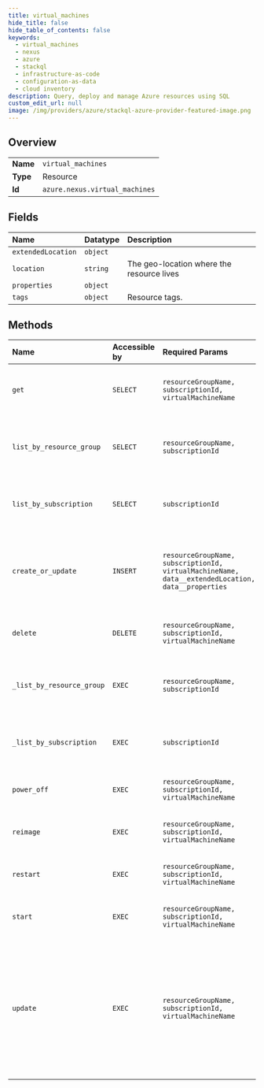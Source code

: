 ```yaml
---
title: virtual_machines
hide_title: false
hide_table_of_contents: false
keywords:
  - virtual_machines
  - nexus
  - azure    
  - stackql
  - infrastructure-as-code
  - configuration-as-data
  - cloud inventory
description: Query, deploy and manage Azure resources using SQL
custom_edit_url: null
image: /img/providers/azure/stackql-azure-provider-featured-image.png
---
```

  
    

## Overview
<table><tbody>
<tr><td><b>Name</b></td><td><code>virtual_machines</code></td></tr>
<tr><td><b>Type</b></td><td>Resource</td></tr>
<tr><td><b>Id</b></td><td><code>azure.nexus.virtual_machines</code></td></tr>
</tbody></table>

## Fields
| Name | Datatype | Description |
|:-----|:---------|:------------|
| `extendedLocation` | `object` |  |
| `location` | `string` | The geo-location where the resource lives |
| `properties` | `object` |  |
| `tags` | `object` | Resource tags. |
## Methods
| Name | Accessible by | Required Params | Description |
|:-----|:--------------|:----------------|:------------|
| `get` | `SELECT` | `resourceGroupName, subscriptionId, virtualMachineName` | Get properties of the provided virtual machine. |
| `list_by_resource_group` | `SELECT` | `resourceGroupName, subscriptionId` | Get a list of virtual machines in the provided resource group. |
| `list_by_subscription` | `SELECT` | `subscriptionId` | Get a list of virtual machines in the provided subscription. |
| `create_or_update` | `INSERT` | `resourceGroupName, subscriptionId, virtualMachineName, data__extendedLocation, data__properties` | Create a new virtual machine or update the properties of the existing virtual machine. |
| `delete` | `DELETE` | `resourceGroupName, subscriptionId, virtualMachineName` | Delete the provided virtual machine. |
| `_list_by_resource_group` | `EXEC` | `resourceGroupName, subscriptionId` | Get a list of virtual machines in the provided resource group. |
| `_list_by_subscription` | `EXEC` | `subscriptionId` | Get a list of virtual machines in the provided subscription. |
| `power_off` | `EXEC` | `resourceGroupName, subscriptionId, virtualMachineName` | Power off the provided virtual machine. |
| `reimage` | `EXEC` | `resourceGroupName, subscriptionId, virtualMachineName` | Reimage the provided virtual machine. |
| `restart` | `EXEC` | `resourceGroupName, subscriptionId, virtualMachineName` | Restart the provided virtual machine. |
| `start` | `EXEC` | `resourceGroupName, subscriptionId, virtualMachineName` | Start the provided virtual machine. |
| `update` | `EXEC` | `resourceGroupName, subscriptionId, virtualMachineName` | Patch the properties of the provided virtual machine, or update the tags associated with the virtual machine. Properties and tag updates can be done independently. |

